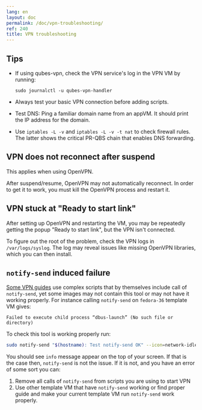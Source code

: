```yaml
---
lang: en
layout: doc
permalink: /doc/vpn-troubleshooting/
ref: 240
title: VPN troubleshooting
---
```


## Tips

* If using qubes-vpn, check the VPN service's log in the VPN VM by running:

    ~~~
    sudo journalctl -u qubes-vpn-handler
    ~~~

* Always test your basic VPN connection before adding scripts.

* Test DNS: Ping a familiar domain name from an appVM. It should print the IP address for the domain.

* Use `iptables -L -v` and `iptables -L -v -t nat` to check firewall rules. The latter shows the critical PR-QBS chain that enables DNS forwarding.

## VPN does not reconnect after suspend

This applies when using OpenVPN.

After suspend/resume, OpenVPN may not automatically reconnect. In order to get it to work, you must kill the OpenVPN process and restart it.

## VPN stuck at "Ready to start link"

After setting up OpenVPN and restarting the VM, you may be repeatedly getting the popup "Ready to start link", but the VPN isn't connected.

To figure out the root of the problem, check the VPN logs in `/var/logs/syslog`. The log may reveal issues like missing OpenVPN libraries, which you can then install.

## `notify-send` induced failure
[Some VPN guides](https://github.com/Qubes-Community/Contents/blob/master/docs/configuration/vpn.md) use complex scripts that by themselves include call of `notify-send`, yet some images may not contain this tool or may not have it working properly.
For instance calling `notify-send` on `fedora-36` template VM gives:
```
Failed to execute child process “dbus-launch” (No such file or directory)
```

To check this tool is working properly run:
```bash
sudo notify-send "$(hostname): Test notify-send OK" --icon=network-idle
```
You should see `info` message appear on the top of your screen.
If that is the case then, `notify-send` is not the issue.
If it is not, and you have an error of some sort you can:
1. Remove all calls of `notify-send` from scripts you are using to start VPN
2. Use other template VM that have `notify-send` working or find proper guide and make your current template VM run `notify-send` work properly.
